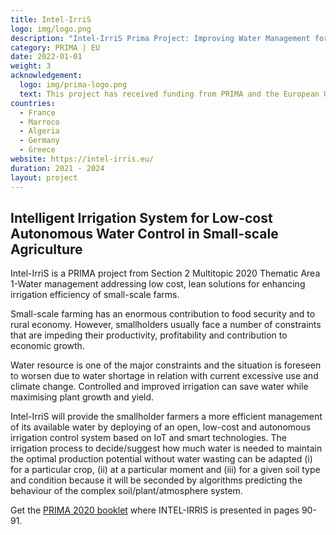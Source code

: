 ```yaml
---
title: Intel-IrriS
logo: img/logo.png
description: "Intel-IrriS Prima Project: Improving Water Management for Small-Scale Farmers"
category: PRIMA | EU
date: 2022-01-01
weight: 3
acknowledgement:
  logo: img/prima-logo.png
  text: This project has received funding from PRIMA and the European Union’s Horizon Europe research and innovation programme.
countries:
  - France
  - Marroco
  - Algeria
  - Germany
  - Greece
website: https://intel-irris.eu/
duration: 2021 - 2024  
layout: project
---
```


## Intelligent Irrigation System for Low-cost Autonomous Water Control in Small-scale Agriculture

Intel-IrriS is a PRIMA project from Section 2 Multitopic 2020 Thematic Area 1-Water management addressing low cost, lean solutions for enhancing irrigation efficiency of small-scale farms. 

Small-scale farming has an enormous contribution to food security and to rural economy. However, smallholders usually face a number of constraints that are impeding their productivity, profitability and contribution to economic growth.

Water resource is one of the major constraints and the situation is foreseen to worsen due to water shortage in relation with current excessive use and climate change. Controlled and improved irrigation can save water while maximising plant growth and yield.

Intel-IrriS will provide the smallholder farmers a more efficient management of its available water by deploying of an open, low-cost and autonomous irrigation control system based on IoT and smart technologies. The irrigation process to decide/suggest how much water is needed to maintain the optimal production potential without water wasting can be adapted (i) for a particular crop, (ii) at a particular moment and (iii) for a given soil type and condition because it will be seconded by algorithms predicting the behaviour of the complex soil/plant/atmosphere system.


Get the [PRIMA 2020 booklet](https://prima-med.org/wp-content/uploads/2021/12/PRIMA_booklet_2020.pdf) where INTEL-IRRIS is presented in pages 90-91.

